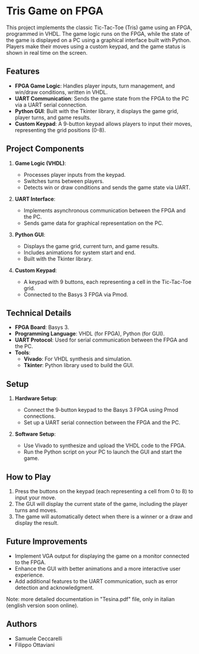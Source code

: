 # Tris Game on FPGA

This project implements the classic Tic-Tac-Toe (Tris) game using an FPGA, programmed in VHDL. The game logic runs on the FPGA, while the state of the game is displayed on a PC using a graphical interface built with Python. Players make their moves using a custom keypad, and the game status is shown in real time on the screen.

## Features
- **FPGA Game Logic**: Handles player inputs, turn management, and win/draw conditions, written in VHDL.
- **UART Communication**: Sends the game state from the FPGA to the PC via a UART serial connection.
- **Python GUI**: Built with the Tkinter library, it displays the game grid, player turns, and game results.
- **Custom Keypad**: A 9-button keypad allows players to input their moves, representing the grid positions (0-8).

## Project Components
1. **Game Logic (VHDL)**:
   - Processes player inputs from the keypad.
   - Switches turns between players.
   - Detects win or draw conditions and sends the game state via UART.
   
2. **UART Interface**:
   - Implements asynchronous communication between the FPGA and the PC.
   - Sends game data for graphical representation on the PC.

3. **Python GUI**:
   - Displays the game grid, current turn, and game results.
   - Includes animations for system start and end.
   - Built with the Tkinter library.

4. **Custom Keypad**:
   - A keypad with 9 buttons, each representing a cell in the Tic-Tac-Toe grid.
   - Connected to the Basys 3 FPGA via Pmod.

## Technical Details
- **FPGA Board**: Basys 3.
- **Programming Language**: VHDL (for FPGA), Python (for GUI).
- **UART Protocol**: Used for serial communication between the FPGA and the PC.
- **Tools**:
  - **Vivado**: For VHDL synthesis and simulation.
  - **Tkinter**: Python library used to build the GUI.

## Setup
1. **Hardware Setup**:
   - Connect the 9-button keypad to the Basys 3 FPGA using Pmod connections.
   - Set up a UART serial connection between the FPGA and the PC.

2. **Software Setup**:
   - Use Vivado to synthesize and upload the VHDL code to the FPGA.
   - Run the Python script on your PC to launch the GUI and start the game.

## How to Play
1. Press the buttons on the keypad (each representing a cell from 0 to 8) to input your move.
2. The GUI will display the current state of the game, including the player turns and moves.
3. The game will automatically detect when there is a winner or a draw and display the result.

## Future Improvements
- Implement VGA output for displaying the game on a monitor connected to the FPGA.
- Enhance the GUI with better animations and a more interactive user experience.
- Add additional features to the UART communication, such as error detection and acknowledgment.

Note: more detailed documentation in "Tesina.pdf" file, only in italian (english version soon online).

## Authors
- Samuele Ceccarelli
- Filippo Ottaviani
